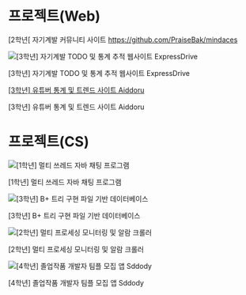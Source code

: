 # 프로젝트(Web)

[2학년[ 자기계발 커뮤니티 사이트 
https://github.com/PraiseBak/mindaces

![[3학년] 자기계발 TODO 및 통계 추적 웹사이트 ExpressDrive](https://prod-files-secure.s3.us-west-2.amazonaws.com/83252aca-595d-49bf-a084-3926503b1935/ce6d9b66-2c71-4b56-9368-f331b097fe77/image.png)

[3학년] 자기계발 TODO 및 통계 추적 웹사이트 ExpressDrive

[[3학년] 유튜버 통계 및 트렌드 사이트 Aiddoru](https://github.com/user-attachments/assets/b59e3367-db6e-4318-9a87-0bf169d238f2)

[3학년] 유튜버 통계 및 트렌드 사이트 Aiddoru

# 프로젝트(CS)

![[1학년] 멀티 쓰레드 자바 채팅 프로그램](https://prod-files-secure.s3.us-west-2.amazonaws.com/83252aca-595d-49bf-a084-3926503b1935/c8295c02-5610-4c07-960f-992d6453257e/image.png)

[1학년] 멀티 쓰레드 자바 채팅 프로그램

![[3학년] B+ 트리 구현 파일 기반 데이터베이스](https://prod-files-secure.s3.us-west-2.amazonaws.com/83252aca-595d-49bf-a084-3926503b1935/de12af9f-019f-4d39-a788-2b18ebffe11a/da8f0836-53c0-40d6-87d2-8ea422d9f467.png)

[3학년] B+ 트리 구현 파일 기반 데이터베이스

![  [2학년] 멀티 프로세싱 모니터링 및 알람 크롤러](https://prod-files-secure.s3.us-west-2.amazonaws.com/83252aca-595d-49bf-a084-3926503b1935/37928698-1bba-486e-b5c0-62c43e584943/image.png)

  [2학년] 멀티 프로세싱 모니터링 및 알람 크롤러

![[4학년] 졸업작품 개발자 팀플 모집 앱 Sddody](https://prod-files-secure.s3.us-west-2.amazonaws.com/83252aca-595d-49bf-a084-3926503b1935/9b82833a-7e5d-4e73-a5aa-6b2f96eff4a7/ScreenRecording2024-09-24at2.26.33PM-ezgif.com-video-to-gif-converter.gif)

[4학년] 졸업작품 개발자 팀플 모집 앱 Sddody
